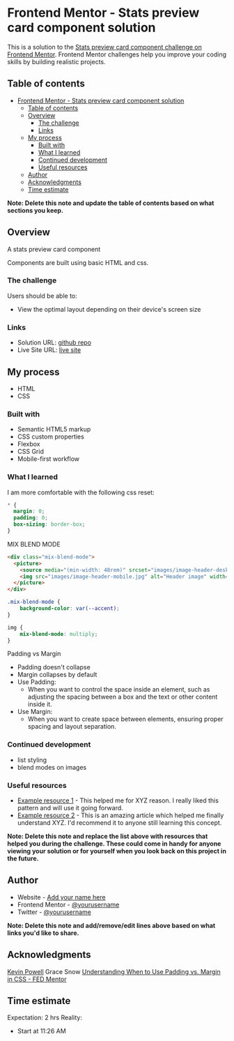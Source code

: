 # Frontend Mentor - Stats preview card component solution

This is a solution to the [Stats preview card component challenge on Frontend Mentor](https://kwokkw.github.io/stats-preview-card-component-main/). Frontend Mentor challenges help you improve your coding skills by building realistic projects. 

## Table of contents

- [Frontend Mentor - Stats preview card component solution](#frontend-mentor---stats-preview-card-component-solution)
  - [Table of contents](#table-of-contents)
  - [Overview](#overview)
    - [The challenge](#the-challenge)
    - [Links](#links)
  - [My process](#my-process)
    - [Built with](#built-with)
    - [What I learned](#what-i-learned)
    - [Continued development](#continued-development)
    - [Useful resources](#useful-resources)
  - [Author](#author)
  - [Acknowledgments](#acknowledgments)
  - [Time estimate](#time-estimate)

**Note: Delete this note and update the table of contents based on what sections you keep.**

## Overview

A stats preview card component

Components are built using basic HTML and css. 

### The challenge

Users should be able to:

- View the optimal layout depending on their device's screen size

### Links

- Solution URL: [github repo](https://github.com/kwokkw/stats-preview-card-component-main)
- Live Site URL: [live site](https://kwokkw.github.io/stats-preview-card-component-main/)

## My process

- HTML
- CSS

### Built with

- Semantic HTML5 markup
- CSS custom properties
- Flexbox
- CSS Grid
- Mobile-first workflow

### What I learned

I am more comfortable with the following css reset:

```css
* {
  margin: 0;
  padding: 0;
  box-sizing: border-box;
}
```

MIX BLEND MODE

```html
<div class="mix-blend-mode">
  <picture>
    <source media="(min-width: 48rem)" srcset="images/image-header-desktop.jpg">
    <img src="images/image-header-mobile.jpg" alt="Header image" width="654" height="480">
  </picture>
</div>
```

```css
.mix-blend-mode {
    background-color: var(--accent);
}

img {
    mix-blend-mode: multiply;
}
```

Padding vs Margin 
- Padding doesn't collapse 
- Margin collapses by default
- Use Padding: 
  - When you want to control the space inside an element, such as adjusting the spacing between a box and the text or other content inside it.
- Use Margin: 
  - When you want to create space between elements, ensuring proper spacing and layout separation.


### Continued development

- list styling
- blend modes on images

### Useful resources

- [Example resource 1](https://www.example.com) - This helped me for XYZ reason. I really liked this pattern and will use it going forward.
- [Example resource 2](https://www.example.com) - This is an amazing article which helped me finally understand XYZ. I'd recommend it to anyone still learning this concept.

**Note: Delete this note and replace the list above with resources that helped you during the challenge. These could come in handy for anyone viewing your solution or for yourself when you look back on this project in the future.**

## Author

- Website - [Add your name here](https://www.your-site.com)
- Frontend Mentor - [@yourusername](https://www.frontendmentor.io/profile/yourusername)
- Twitter - [@yourusername](https://www.twitter.com/yourusername)

**Note: Delete this note and add/remove/edit lines above based on what links you'd like to share.**

## Acknowledgments

[Kevin Powell](https://www.youtube.com/watch?v=TAA89nkEuhw)
Grace Snow [Understanding When to Use Padding vs. Margin in CSS - FED Mentor](https://fedmentor.dev/posts/padding-margin/)

 ## Time estimate 

 Expectation: 2 hrs
 Reality: 
- Start at 11:26 AM

 
